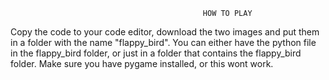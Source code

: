                                                HOW TO PLAY
 
 Copy the code to your code editor, download the two images and put them in a folder with the name "flappy_bird".
 You can either have the python file in the flappy_bird folder, or just in a folder that contains the flappy_bird folder.
 Make sure you have pygame installed, or this wont work.
